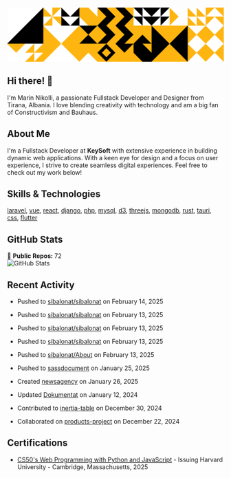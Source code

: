 ![Random Image](assets/1.png)
## Hi there! 👋

I'm Marin Nikolli, a passionate Fullstack Developer and Designer from Tirana, Albania. I love blending creativity with technology and am a big fan of Constructivism and Bauhaus.

## About Me

I'm a Fullstack Developer at **KeySoft** with extensive experience in building dynamic web applications. With a keen eye for design and a focus on user experience, I strive to create seamless digital experiences. Feel free to check out my work below!

## Skills & Technologies

[laravel](https://laravel.com/), [vue](https://vuejs.org/), [react](https://react.dev/), [django](https://www.djangoproject.com/), [php](https://www.php.net/), [mysql](https://www.mysql.com/), [d3](https://d3js.org/), [threejs](https://threejs.org/), [mongodb](https://www.mongodb.com/?msockid=18f41f88c021681c2a650aaac1546995), [rust](https://www.rust-lang.org/), [tauri](https://tauri.app/), [css](https://css3.com/), [flutter](https://flutter.dev/)

## GitHub Stats

🌟 **Public Repos:** 72  
![GitHub Stats](https://github-readme-stats.vercel.app/api?username=sibalonat&show_icons=true&theme=radical&hide=stars&count_private=true)

## Recent Activity
- Pushed to [sibalonat/sibalonat](https://github.com/sibalonat/sibalonat) on February 14, 2025
- Pushed to [sibalonat/sibalonat](https://github.com/sibalonat/sibalonat) on February 13, 2025
- Pushed to [sibalonat/sibalonat](https://github.com/sibalonat/sibalonat) on February 13, 2025
- Pushed to [sibalonat/sibalonat](https://github.com/sibalonat/sibalonat) on February 13, 2025
- Pushed to [sibalonat/About](https://github.com/sibalonat/About) on February 13, 2025

- Pushed to [sassdocument](https://github.com/sibalonat/sassdocument) on January 25, 2025  
- Created [newsagency](https://github.com/sibalonat/newsagency) on January 26, 2025  
- Updated [Dokumentat](https://github.com/sibalonat/Dokumentat) on January 12, 2024  
- Contributed to [inertia-table](https://github.com/sibalonat/inertia-table) on December 30, 2024  
- Collaborated on [products-project](https://github.com/sibalonat/products-project) on December 22, 2024


## Certifications

- [CS50's Web Programming with
Python and JavaScript](https://certificates.cs50.io/faf4470c-c773-489d-bc3e-b0086a8a5404.pdf?size=letter) - Issuing Harvard University - Cambridge, Massachusetts, 2025
